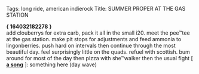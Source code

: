 Tags: long ride, american indierock
Title: SUMMER PROPER AT THE GAS STATION
  
**{ 164032182278 }**  
add clouberrys for extra carb, pack it all in the small i20. meet the pee™tee at the gas station. make pit stops for adjustments and feed ammonia to lingonberries. push hard on intervals then continue through the most beautiful day. feel surprisingly little on the quads. refuel with scottish. bum around for most of the day then pizza with she™walker then the usual fight
[ [**a song**](https://open.spotify.com/track/2GmyXvtaXmKLFrnMZOPpm9) ]: something here (day wave)
  
